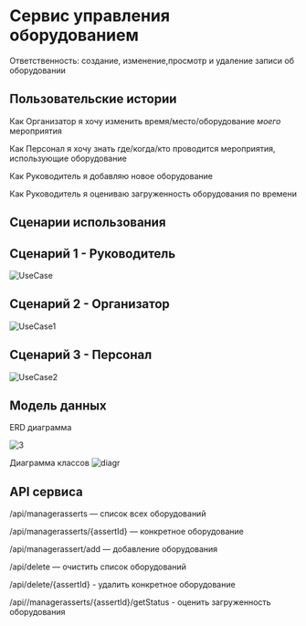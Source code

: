 # Сервис управления оборудованием

Ответственность: создание, изменение,просмотр и удаление записи об оборудовании

## Пользовательские истории

Как Организатор я хочу изменить время/место/оборудование _моего_ мероприятия

Как Персонал я хочу знать где/когда/кто проводится мероприятия, использующие оборудование

Как Руководитель я добавляю новое оборудование
 
Как Руководитель я оцениваю загруженность оборудования по времени 

## Сценарии использования
## Сценарий 1 - Руководитель
![UseCase](https://user-images.githubusercontent.com/73663755/163998961-d030eb2f-1e28-4b37-9ba5-9b4064218da3.jpg)

## Сценарий 2 - Организатор
![UseCase1](https://user-images.githubusercontent.com/73663755/163998976-92026057-729a-4a6b-9373-bd68a33312c1.jpg)

## Сценарий 3 - Персонал
![UseCase2](https://user-images.githubusercontent.com/73663755/163999555-1406a7d6-cca3-410d-b640-f32bd0bc1bf1.jpg)

## Модель данных
ERD диаграмма

![3](https://user-images.githubusercontent.com/73663755/164001755-c1a87489-caab-4cb4-be52-734c819d6dd9.jpg)

Диаграмма классов
![diagr](https://user-images.githubusercontent.com/73663755/163938651-088f032d-394e-483b-858d-81ed210b78e6.jpeg)

## API сервиса
/api/managerasserts — список всех оборудований

/api/managerasserts/{assertId} — конкретное оборудование

/api/managerassert/add — добавление оборудования

/api/delete — очистить список оборудований

/api/delete/{assertId} - удалить конкретное оборудование

/api//managerasserts/{assertId}/getStatus - оценить загруженность оборудования
